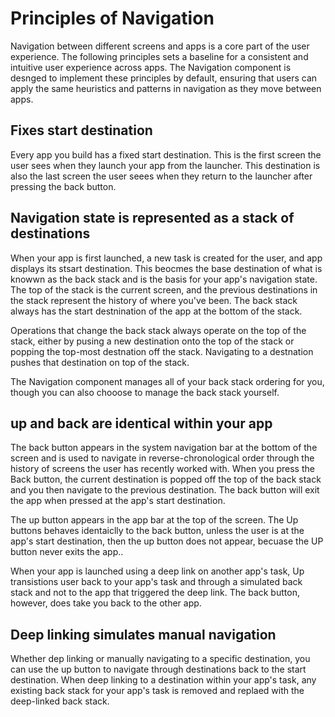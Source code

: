 # Principles of Navigation
Navigation between different screens and apps is a core part of the user experience. The following principles sets a baseline for a consistent and intuitive user experience across apps. The Navigation component is desnged to implement these principles by default, ensuring that users can apply the same heuristics and patterns in navigation as they move between apps. 

## Fixes start destination
Every app you build has a fixed start destination. This is the first screen the user sees when they launch your app from the launcher. This destination is also the last screen the user seees when they return to the launcher after pressing the back button.  

## Navigation state is represented as a stack of destinations
When your app is first launched, a new task is created for the user, and app displays its stsart destination. This beocmes the base destination of what is knowwn as the back stack and is the basis for your app's navigation state. The top of the stack is the current screen, and the previous destinations in the stack represent the history of where you've been. The back stack always has the start destnination of the app at the  bottom of the stack. 

Operations that change the back stack always operate on the top of the stack, either by pusing a new destination onto the top of the stack or popping the top-most destnation off the stack. Navigating to a destnation pushes that destination on top of the stack. 

The Navigation component manages all of your back stack ordering for you, though you can also chooose to manage the back stack yourself. 

## up and back are identical within your app
The back button appears in the system navigation bar at the bottom of the screen and is used to navigate in reverse-chronological order through the history of screens the user has recently worked with. When you press the Back button, the current destination is popped off the top of the back stack and you then navigate to the previous destination. The back button will exit the app when pressed at the app's start destination. 

The up button appears in the app bar at the top of the screen. The Up buttons behaves identaiclly to the back button, unless the user is at the app's start destination, then the up button does not appear, becuase the UP button never exits the app.. 

When your app is launched using a deep link on another app's task, Up transistions user back to your app's task and through a simulated back stack and not to the app that triggered the deep link. The back button, however, does take you back to the other app. 

## Deep linking simulates manual navigation

Whether dep linking or manually navigating to a specific destination, you can use the up button to navigate through destinations back to the start destination. 
When deep linking to a destination within your app's task, any existing back stack for your app's task is removed and replaed with the deep-linked back stack. 
